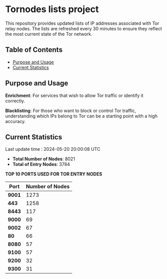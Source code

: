 # Tornodes lists project

This repository provides updated lists of IP addresses associated with Tor relay nodes. The lists are refreshed every 30 minutes to ensure they reflect the most current state of the Tor network.

## Table of Contents

- [Purpose and Usage](#purpose-and-usage)
- [Current Statistics](#current-statistics)


## Purpose and Usage

**Enrichment**: For services that wish to allow Tor traffic or identify it correctly.

**Blacklisting**: For those who want to block or control Tor traffic, understanding which IPs belong to Tor can be a starting point with a high accuracy.

## Current Statistics

Last update time : 2024-05-20 20:00:08 UTC

- **Total Number of Nodes**: 8021
- **Total of Entry Nodes**: 3784

**TOP 10 PORTS USED FOR TOR ENTRY NODES**

| **Port** | **Number of Nodes** |
|------|-----------------|
| **9001**   | 1273  |
| **443**   | 1258  |
| **8443**   | 117  |
| **9000**   | 69  |
| **9002**   | 67  |
| **80**   | 66  |
| **8080**   | 57  |
| **9100**   | 57  |
| **9200**   | 32  |
| **9300**   | 31  |


